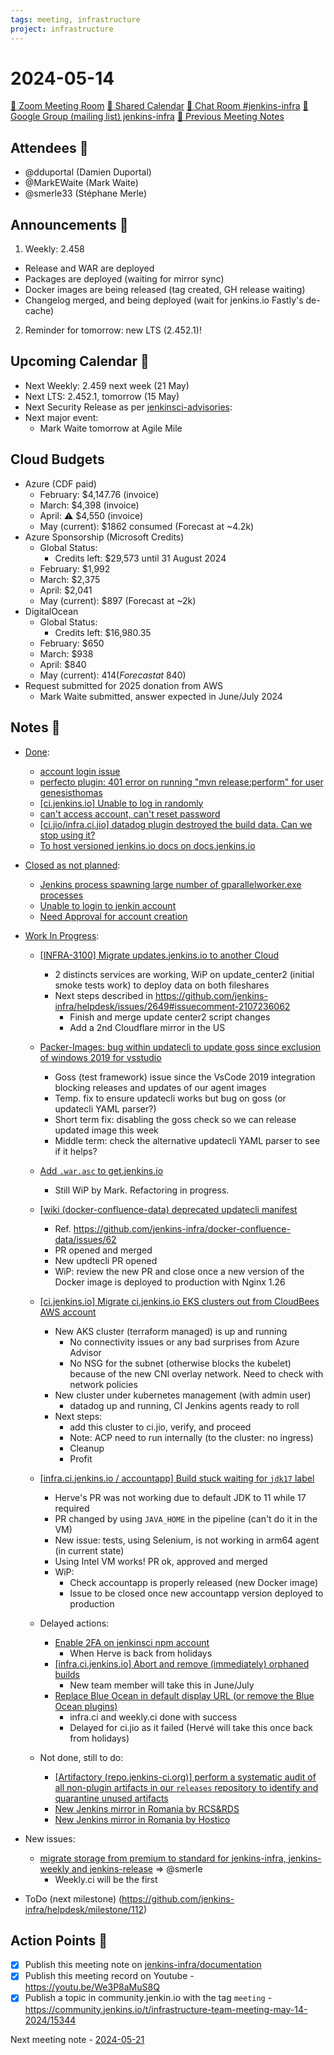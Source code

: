 ```yaml
---
tags: meeting, infrastructure
project: infrastructure
---
```

<!-- markdownlint-disable MD026-->

# 2024-05-14

[:movie_camera: Zoom Meeting Room](https://zoom.us/j/92454301214?pwd=aEVoUi9EanpaakN3L1ZxRlpDQk5Ddz09)
[:calendar: Shared Calendar](https://jenkins.io/event-calendar/)
[:speech_balloon: Chat Room #jenkins-infra](https://matrix.to/#/#jenkins-infra:matrix.org)
[:email: Google Group (mailing list) jenkins-infra](https://groups.google.com/g/jenkins-infra)
[🧠 Previous Meeting Notes](https://github.com/jenkins-infra/documentation/blob/main/meetings/2024-05-07.md)

## Attendees 👥

<!-- Handles are community.jenkins.io handles -->
* @dduportal (Damien Duportal)
* @MarkEWaite (Mark Waite)
* @smerle33 (Stéphane Merle)

## Announcements :loudspeaker:

1. Weekly: 2.458
  - Release and WAR are deployed
  - Packages are deployed (waiting for mirror sync)
  - Docker images are being released (tag created, GH release waiting)
  - Changelog merged, and being deployed (wait for jenkins.io Fastly's de-cache)
2. Reminder for tomorrow: new LTS (2.452.1)!

## Upcoming Calendar 📆

* Next Weekly: 2.459 next week (21 May)
* Next LTS: 2.452.1, tomorrow (15 May)
* Next Security Release as per [jenkinsci-advisories](https://groups.google.com/g/jenkinsci-advisories):
* Next major event:
  * Mark Waite tomorrow at Agile Mile

## Cloud Budgets

* Azure (CDF paid)
    * February: $4,147.76 (invoice)
    * March: $4,398 (invoice)
    * April: ⚠️ $4,550 (invoice)
    * May (current): $1862 consumed (Forecast at ~4.2k)
* Azure Sponsorship (Microsoft Credits)
    * Global Status:
        * Credits left: $29,573 until 31 August 2024
    * February: $1,992
    * March: $2,375
    * April: $2,041
    * May (current): $897 (Forecast at ~2k)
* DigitalOcean
    * Global Status:
        * Credits left: $16,980.35
    * February: $650
    * March: $938
    * April: $840
    * May (current): $414 (Forecast at ~$840)
* Request submitted for 2025 donation from AWS
    * Mark Waite submitted, answer expected in June/July 2024

## Notes :book:

* [Done](https://github.com/jenkins-infra/helpdesk/milestone/111?closed=1):
    * [account login issue](https://github.com/jenkins-infra/helpdesk/issues/4089)
    * [perfecto plugin: 401 error on running "mvn release:perform" for user genesisthomas](https://github.com/jenkins-infra/helpdesk/issues/4088)
    * [[ci.jenkins.io] Unable to log in randomly](https://github.com/jenkins-infra/helpdesk/issues/4086)
    * [can't access account, can't reset password](https://github.com/jenkins-infra/helpdesk/issues/4085)
    * [[ci.jio/infra.ci.jio] datadog plugin destroyed the build data. Can we stop using it?](https://github.com/jenkins-infra/helpdesk/issues/4080)
    * [To host versioned jenkins.io docs on docs.jenkins.io](https://github.com/jenkins-infra/helpdesk/issues/3885)

* [Closed as not planned](https://github.com/jenkins-infra/helpdesk/milestone/111?closed=1):
    * [Jenkins process spawning large number of gparallelworker.exe processes ](https://github.com/jenkins-infra/helpdesk/issues/4092)
    * [Unable to login to jenkin account](https://github.com/jenkins-infra/helpdesk/issues/4091)
    * [Need Approval for account creation](https://github.com/jenkins-infra/helpdesk/issues/4087)

* [Work In Progress](https://github.com/jenkins-infra/helpdesk/milestone/111):
    * [[INFRA-3100] Migrate updates.jenkins.io to another Cloud](https://github.com/jenkins-infra/helpdesk/issues/2649)
        * 2 distincts services are working, WiP on update_center2 (initial smoke tests work) to deploy data on both fileshares
        * Next steps described in https://github.com/jenkins-infra/helpdesk/issues/2649#issuecomment-2107236062
            * Finish and merge update center2 script changes
            * Add a 2nd Cloudflare mirror in the US
    * [Packer-Images: bug within updatecli to update goss since exclusion of windows 2019 for vsstudio](https://github.com/jenkins-infra/helpdesk/issues/4090)
        * Goss (test framework) issue since the VsCode 2019 integration blocking releases and updates of our agent images
        * Temp. fix to ensure updatecli works but bug on goss (or updatecli YAML parser?)
        * Short term fix: disabling the goss check so we can release updated image this week
        * Middle term: check the alternative updatecli YAML parser to see if it helps?
    * [Add `.war.asc` to get.jenkins.io](https://github.com/jenkins-infra/helpdesk/issues/4055)
        * Still WiP by Mark. Refactoring in progress.
    * [[wiki (docker-confluence-data) deprecated updatecli manifest](https://github.com/jenkins-infra/helpdesk/issues/4093)
        * Ref. https://github.com/jenkins-infra/docker-confluence-data/issues/62
        * PR opened and merged
        * New updtecli PR opened
        * WiP: review the new PR and close once a new version of the Docker image is deployed to production with Nginx 1.26
    * [[ci.jenkins.io] Migrate ci.jenkins.io EKS clusters out from CloudBees AWS account](https://github.com/jenkins-infra/helpdesk/issues/3954)
        * New AKS cluster (terraform managed) is up and running
            * No connectivity issues or any bad surprises from Azure Advisor
            * No NSG for the subnet (otherwise blocks the kubelet) because of the new CNI overlay network. Need to check with network policies
        * New cluster under kubernetes management (with admin user)
            * datadog up and running, CI Jenkins agents ready to roll
        * Next steps:
            * add this cluster to ci.jio, verify, and proceed
            * Note: ACP need to run internally (to the cluster: no ingress)
            * Cleanup
            * Profit
    * [[infra.ci.jenkins.io / accountapp] Build stuck waiting for `jdk17` label](https://github.com/jenkins-infra/helpdesk/issues/4070)
        * Herve's PR was not working due to default JDK to 11 while 17 required
        * PR changed by using `JAVA_HOME` in the pipeline (can't do it in the VM)
        * New issue: tests, using Selenium, is not working in arm64 agent (in current state)
        * Using Intel VM works! PR ok, approved and merged
        * WiP:
            * Check accountapp is properly released (new Docker image)
            * Issue to be closed once new accountapp version deployed to production
  
    * Delayed actions:
        * [Enable 2FA on jenkinsci npm account](https://github.com/jenkins-infra/helpdesk/issues/4073)
            * When Herve is back from holidays
        * [[infra.ci.jenkins.io] Abort and remove (immediately) orphaned builds](https://github.com/jenkins-infra/helpdesk/issues/4072)
            * New team member will take this in June/July
        * [Replace Blue Ocean in default display URL (or remove the Blue Ocean plugins)](https://github.com/jenkins-infra/helpdesk/issues/2833)
            * infra.ci and weekly.ci done with success
            * Delayed for ci.jio as it failed (Hervé will take this once back from holidays)

    * Not done, still to do:
        * [[Artifactory (repo.jenkins-ci.org)] perform a systematic audit of all non-plugin  artifacts in our `releases` repository to identify and quarantine unused artifacts](https://github.com/jenkins-infra/helpdesk/issues/4034)
        * [New Jenkins mirror in Romania by RCS&RDS](https://github.com/jenkins-infra/helpdesk/issues/4003)
        * [New Jenkins mirror in Romania by Hostico](https://github.com/jenkins-infra/helpdesk/issues/3976)

* New issues:
    * [migrate storage from premium to standard for jenkins-infra, jenkins-weekly and jenkins-release](https://github.com/jenkins-infra/helpdesk/issues/4044) => @smerle  
        * Weekly.ci will be the first

* ToDo (next milestone) (https://github.com/jenkins-infra/helpdesk/milestone/112)

## Action Points :muscle:

<!-- How To: https://github.com/jenkins-infra/runbooks/tree/main/meetings -->
* [x] Publish this meeting note on [jenkins-infra/documentation](https://github.com/jenkins-infra/documentation) 
* [x] Publish this meeting record on Youtube - https://youtu.be/We3P8aMuS8Q
* [x] Publish a topic in community.jenkin.io with the tag `meeting` - https://community.jenkins.io/t/infrastructure-team-meeting-may-14-2024/15344

Next meeting note - [2024-05-21](https://github.com/jenkins-infra/documentation/blob/main/meetings/2024-05-21.md) 